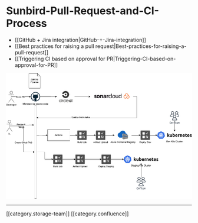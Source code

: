 # Sunbird-Pull-Request-and-CI-Process

* \[\[GitHub + Jira integration|GitHub-+-Jira-integration]]
* \[\[Best practices for raising a pull request|Best-practices-for-raising-a-pull-request]]
* \[\[Triggering CI based on approval for PR|Triggering-CI-based-on-approval-for-PR]]

![](../../../../DevOps/devops-kn-framewnbp/images/storage/Sunbird-CICD.png)

***

\[\[category.storage-team]] \[\[category.confluence]]
